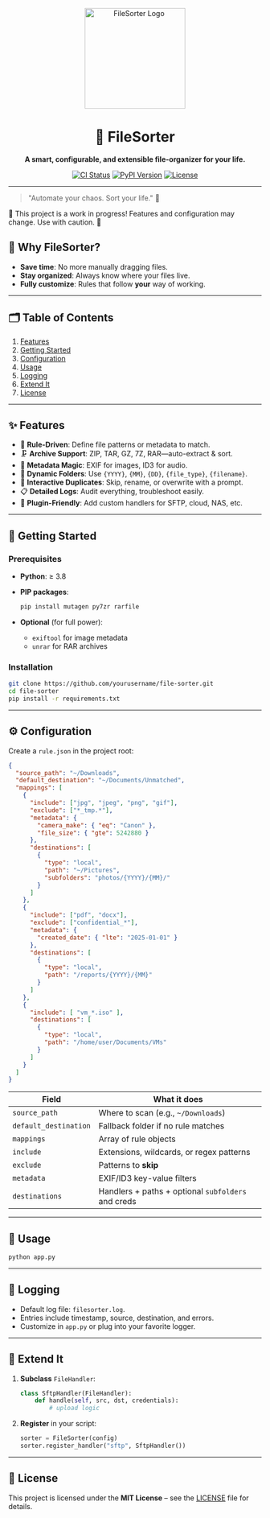 <!-- prettier-ignore-start -->

<p align="center">
  <img src="https://raw.githubusercontent.com/yourusername/file-sorter/master/docs/logo.png" alt="FileSorter Logo" width="200"/>
</p>

<h1 align="center">📁 FileSorter</h1>
<p align="center">
  <strong>A smart, configurable, and extensible file-organizer for your life.</strong>
</p>

<p align="center">
  <a href="https://github.com/yourusername/file-sorter/actions"><img src="https://img.shields.io/github/actions/workflow/status/yourusername/file-sorter/ci.yml" alt="CI Status"/></a>
  <a href="https://pypi.org/project/filesorter"><img src="https://img.shields.io/pypi/v/filesorter" alt="PyPI Version"/></a>
  <a href="https://opensource.org/licenses/MIT"><img src="https://img.shields.io/badge/license-MIT-green" alt="License"/></a>
</p>

---

> "Automate your chaos. Sort your life." 🙌

🚧 This project is a work in progress! Features and configuration may change. Use with caution. 🚧

## 🚀 Why FileSorter?

* **Save time**: No more manually dragging files.
* **Stay organized**: Always know where your files live.
* **Fully customize**: Rules that follow **your** way of working.

---

## 🗂️ Table of Contents

1. [Features](#-features)
2. [Getting Started](#-getting-started)
3. [Configuration](#-configuration)
4. [Usage](#-usage)
5. [Logging](#-logging)
6. [Extend It](#-extend-it)
7. [License](#-license)

---

## ✨ Features

* 🎯 **Rule-Driven**: Define file patterns or metadata to match.
* 🗜️ **Archive Support**: ZIP, TAR, GZ, 7Z, RAR—auto-extract & sort.
* 📸 **Metadata Magic**: EXIF for images, ID3 for audio.
* 📆 **Dynamic Folders**: Use `{YYYY}`, `{MM}`, `{DD}`, `{file_type}`, `{filename}`.
* 🤝 **Interactive Duplicates**: Skip, rename, or overwrite with a prompt.
* 📋 **Detailed Logs**: Audit everything, troubleshoot easily.
* 🧩 **Plugin-Friendly**: Add custom handlers for SFTP, cloud, NAS, etc.

---

## 🏁 Getting Started

### Prerequisites

* **Python**: ≥ 3.8
* **PIP packages**:

  ```bash
  pip install mutagen py7zr rarfile
  ```
* **Optional** (for full power):

  * `exiftool` for image metadata
  * `unrar` for RAR archives

### Installation

```bash
git clone https://github.com/yourusername/file-sorter.git
cd file-sorter
pip install -r requirements.txt
```

---

## ⚙️ Configuration

Create a `rule.json` in the project root:

```json
{
  "source_path": "~/Downloads",
  "default_destination": "~/Documents/Unmatched",
  "mappings": [
    {
      "include": ["jpg", "jpeg", "png", "gif"],
      "exclude": ["*_tmp.*"],
      "metadata": {
        "camera_make": { "eq": "Canon" },
        "file_size": { "gte": 5242880 }
      },
      "destinations": [
        {
          "type": "local",
          "path": "~/Pictures",
          "subfolders": "photos/{YYYY}/{MM}/"
        }
      ]
    },
    {
      "include": ["pdf", "docx"],
      "exclude": ["confidential_*"],
      "metadata": {
        "created_date": { "lte": "2025-01-01" }
      },
      "destinations": [
        {
          "type": "local",
          "path": "/reports/{YYYY}/{MM}"
        }
      ]
    },
    {
      "include": [ "vm_*.iso" ],
      "destinations": [
        {
          "type": "local",
          "path": "/home/user/Documents/VMs"
        }
      ]
    }
  ]
}
```

| Field                 | What it does                                       |
| --------------------- | -------------------------------------------------- |
| `source_path`         | Where to scan (e.g., `~/Downloads`)                |
| `default_destination` | Fallback folder if no rule matches                 |
| `mappings`            | Array of rule objects                              |
| `include`             | Extensions, wildcards, or regex patterns           |
| `exclude`             | Patterns to **skip**                               |
| `metadata`            | EXIF/ID3 key-value filters                         |
| `destinations`        | Handlers + paths + optional `subfolders` and creds |

---

## 🏃 Usage

```bash
python app.py 
```

---

## 📜 Logging

* Default log file: `filesorter.log`.
* Entries include timestamp, source, destination, and errors.
* Customize in `app.py` or plug into your favorite logger.

---

## 🔧 Extend It

1. **Subclass** `FileHandler`:

   ```python
   class SftpHandler(FileHandler):
       def handle(self, src, dst, credentials):
           # upload logic
   ```

2. **Register** in your script:

   ```python
   sorter = FileSorter(config)
   sorter.register_handler("sftp", SftpHandler())
   ```

---

## 📄 License

This project is licensed under the **MIT License** – see the [LICENSE](LICENSE) file for details.

<!-- prettier-ignore-end -->
